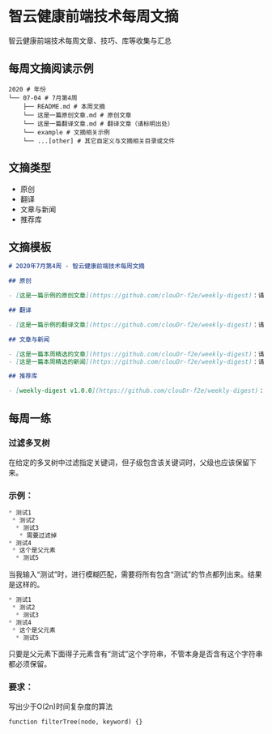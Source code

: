 # 智云健康前端技术每周文摘

智云健康前端技术每周文章、技巧、库等收集与汇总

## 每周文摘阅读示例

```text
2020 # 年份
└── 07-04 # 7月第4周
    ├── README.md # 本周文摘
    └── 这是一篇原创文章.md # 原创文章
    └── 这是一篇翻译文章.md # 翻译文章（请标明出处）
    └── example # 文摘相关示例
    └── ...[other] # 其它自定义与文摘相关目录或文件
```

## 文摘类型

* 原创
* 翻译
* 文章与新闻
* 推荐库

## 文摘模板

```markdown
# 2020年7月第4周 - 智云健康前端技术每周文摘

## 原创

- [这是一篇示例的原创文章](https://github.com/clouDr-f2e/weekly-digest)：请写上文章简要说明

## 翻译

- [这是一篇示例的翻译文章](https://github.com/clouDr-f2e/weekly-digest)：请写上文章简要说明

## 文章与新闻

- [这是一篇本周精选的文章](https://github.com/clouDr-f2e/weekly-digest)：请写上文章简要说明
- [这是一篇本周精选的新闻](https://github.com/clouDr-f2e/weekly-digest)：请写上文章简要说明

## 推荐库

- [weekly-digest v1.0.0](https://github.com/clouDr-f2e/weekly-digest)：请写上推荐理由

```

## 每周一练

### 过滤多叉树
在给定的多叉树中过滤指定关键词，但子级包含该关键词时，父级也应该保留下来。

### 示例：
```js
* 测试1
 * 测试2
  * 测试3
   * 需要过滤掉
* 测试4
 * 这个是父元素
  * 测试5
```
当我输入“测试”时，进行模糊匹配，需要将所有包含“测试”的节点都列出来。结果是这样的。
```js
* 测试1
 * 测试2
  * 测试3
* 测试4
 * 这个是父元素
  * 测试5
```
只要是父元素下面得子元素含有“测试”这个字符串，不管本身是否含有这个字符串都必须保留。

### 要求：
写出少于O(2n)时间复杂度的算法

```
function filterTree(node, keyword) {}
```